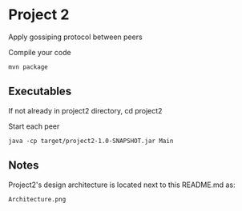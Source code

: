 # **Project 2**
Apply gossiping protocol between peers 

Compile your code
```
mvn package
```

## **Executables**
If not already in project2 directory, cd project2

Start each peer

```
java -cp target/project2-1.0-SNAPSHOT.jar Main
```

## **Notes**
Project2's design architecture is located next to this README.md as:

```
Architecture.png
```

